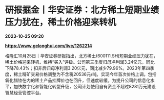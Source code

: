 # 研报掘金丨华安证券：北方稀土短期业绩压力犹在，稀土价格迎来转机

**2023-10-25 09:20**

**https://www.gelonghui.com/live/1262214**

格隆汇10月25日｜华安证券研报指出，北方稀土(600111.SH)短期业绩压力犹在，稀土价格迎来转机，维持“买入”评级。公司第三季度归母净利润3.24亿元，同比下降78.43%；扣非后归母净利润3.20亿元，同比减少79.96%。2023年第四季度，稀土精矿交易价格调整为不含税20536元/吨，实现今年首次价格上调。包括氧化镨钕在内的稀土产品挂牌价也在回升，但速度较缓。为提升公司的信息化水平，加快数字化和智能化转型升级，公司计划使用自有资金不超过8281万元建设智慧经营管控平台。